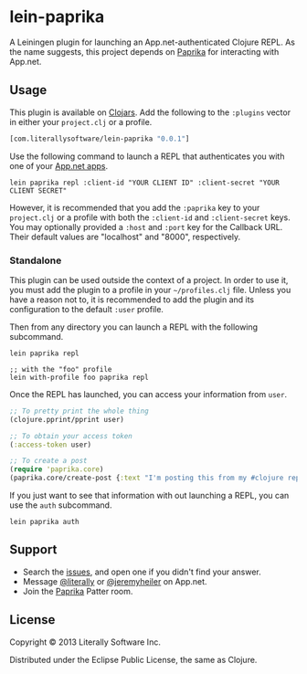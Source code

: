 # lein-paprika

A Leiningen plugin for launching an App.net-authenticated Clojure REPL. As the name suggests, this project depends on [Paprika](https://github.com/literally/paprika) for interacting with App.net.

## Usage

This plugin is available on [Clojars](https://clojars.org/com.literallysoftware/lein-paprika). Add the following to the `:plugins` vector in either your `project.clj` or a profile.

```clojure
[com.literallysoftware/lein-paprika "0.0.1"]
```

Use the following command to launch a REPL that authenticates you with one of your [App.net apps](https://account.app.net/developer/apps/).

```
lein paprika repl :client-id "YOUR CLIENT ID" :client-secret "YOUR CLIENT SECRET"
```

However, it is recommended that you add the `:paprika` key to your `project.clj` or a profile with both the `:client-id` and `:client-secret` keys. You may optionally provided a `:host` and `:port` key for the Callback URL. Their default values are "localhost" and "8000", respectively.

### Standalone

This plugin can be used outside the context of a project. In order to use it, you must add the plugin to a profile in your `~/profiles.clj` file. Unless you have a reason not to, it is recommended to add the plugin and its configuration to the default `:user` profile.

Then from any directory you can launch a REPL with the following subcommand.

```
lein paprika repl

;; with the "foo" profile
lein with-profile foo paprika repl
```

Once the REPL has launched, you can access your information from `user`.

```clojure
;; To pretty print the whole thing
(clojure.pprint/pprint user)

;; To obtain your access token
(:access-token user)

;; To create a post
(require 'paprika.core)
(paprika.core/create-post {:text "I'm posting this from my #clojure repl!"} (:access-token user))
```

If you just want to see that information with out launching a REPL, you can use the `auth` subcommand.

```
lein paprika auth
```

## Support

* Search the [issues](/issues), and open one if you didn't find your answer.
* Message [@literally](https://app.net/literally) or [@jeremyheiler](/https://app.net/jeremyheiler) on App.net.
* Join the [Paprika](http://patter-app.net/room.html?channel=17641) Patter room.

## License

Copyright © 2013 Literally Software Inc.

Distributed under the Eclipse Public License, the same as Clojure.
